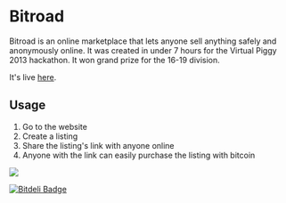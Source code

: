 # Bitroad

Bitroad is an online marketplace that lets anyone sell anything safely and
anonymously online. It was created in under 7 hours for the Virtual Piggy 2013
hackathon. It won grand prize for the 16-19 division.

It's live [here](http://bitroad.io).

## Usage

1. Go to the website
2. Create a listing
3. Share the listing's link with anyone online
4. Anyone with the link can easily purchase the listing with bitcoin

![](http://i.imgur.com/FjjOmMt.gif)


[![Bitdeli Badge](https://d2weczhvl823v0.cloudfront.net/zachlatta/bitroad/trend.png)](https://bitdeli.com/free "Bitdeli Badge")

